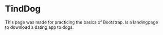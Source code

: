 # TindDog
This page was made for practicing the basics of Bootstrap. Is a landingpage to download a dating app to dogs.
